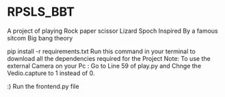 # RPSLS_BBT
A project of playing Rock paper scissor Lizard Spoch Inspired By a famous sitcom Big bang theory


pip install -r requirements.txt
Run this command in your terminal to download all the dependencies required for the Project
Note: To use the external Camera on your Pc :
	Go to Line 59 of play.py and Chnge the Vedio.capture to 1 instead of 0.

:)
Run the frontend.py file
